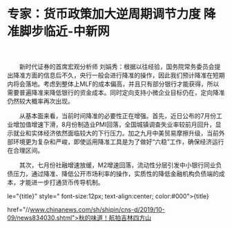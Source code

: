 # 专家：货币政策加大逆周期调节力度 降准脚步临近-中新网

　　

　　新时代证券的首席宏观分析师 刘娟秀：根据以往经验，国务院常务委员会提出降准方面的信息后不久，央行一般会进行降准的操作，因此我们预计降准在短期内将会落地。考虑到整体上MLF的成本偏高，并且只有部分银行才能获得，所以需要普遍降准来降低银行的资金成本。同时定向支持小微企业目标仍在，定向降准仍然较大概率再次出现。

　　从基本面来看，当前时间降准的必要性正在增强。首先，近日公布的7月份工业增加值增速下滑，8月份制造业PMI回落，全国城镇调查失业率较前月回升，显示就业和实体经济依然面临较大的下行压力。加之九月中美贸易摩擦升级，当前外部环境更为复杂和严峻，即使运用降准工具是为了做好“六稳”工作，确保经济运行在合理区间。

　　其次，七月份社融增速放缓，M2增速回落，流动性分层引发中小银行同业负债压力，通过降准、降低公开市场利率的操作，实质性的降低金融机构负债端的成本，才能进一步打通货币传导机制。

le="{title}" style=" font-size:12px; text-align:center; color:#000">{title}

href="//www.chinanews.com/sh/shipin/cns-d/2019/10-09/news834030.shtml">秋的味道！航拍吉林四方山
